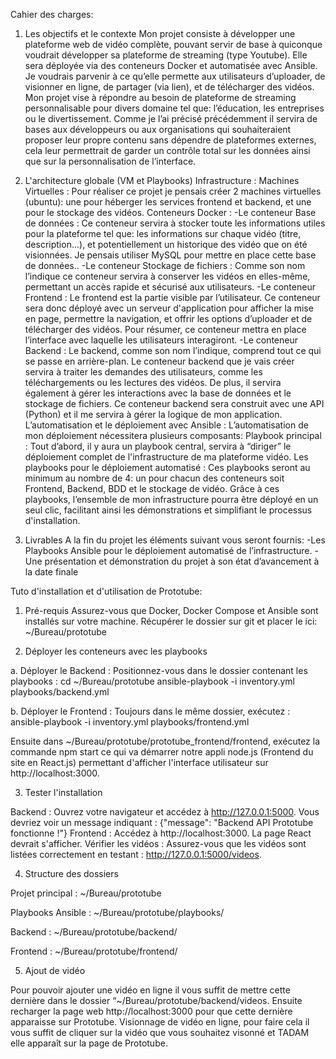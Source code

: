 Cahier des charges: 

1.  Les objectifs et le contexte
Mon projet consiste à développer une plateforme web de vidéo complète, pouvant servir de base à quiconque voudrait développer sa plateforme de streaming (type Youtube). Elle sera déployée via des conteneurs Docker et automatisée avec Ansible. Je voudrais parvenir à ce qu’elle permette aux utilisateurs d’uploader, de visionner en ligne, de partager (via lien), et de télécharger des vidéos.
Mon projet vise à répondre au besoin de plateforme de streaming personnalisable pour divers domaine tel que: l’éducation, les entreprises ou le divertissement. Comme je l’ai précisé précédemment il servira de bases aux développeurs ou aux organisations qui souhaiteraient proposer leur propre contenu sans dépendre de plateformes externes, cela leur permettrait de garder un contrôle total sur les données ainsi que sur la personnalisation de l’interface.

2. L'architecture globale (VM et Playbooks)
Infrastructure :
Machines Virtuelles : 
Pour réaliser ce projet je pensais créer 2 machines virtuelles (ubuntu): une pour héberger les services frontend et backend, et une pour le stockage des vidéos.
Conteneurs Docker :
-Le conteneur Base de données : Ce conteneur servira à stocker toute les informations utiles pour la plateforme tel que: les informations sur chaque vidéo (titre, description...), et potentiellement un historique des vidéo que on été visionnées. Je pensais utiliser MySQL pour mettre en place cette base de données..
-Le conteneur Stockage de fichiers : Comme son nom l’indique ce conteneur servira à conserver les vidéos en elles-même, permettant un accès rapide et sécurisé aux utilisateurs.
-Le conteneur Frontend : Le frontend est la partie visible par l’utilisateur. Ce conteneur sera donc déployé avec un serveur d'application pour afficher la mise en page, permettre la navigation, et offrir les options d’uploader et de télécharger des vidéos. Pour résumer, ce conteneur mettra en place l’interface avec laquelle les utilisateurs interagiront.
-Le conteneur Backend : Le backend, comme son nom l’indique, comprend tout ce qui se passe en arrière-plan. Le conteneur backend que je vais créer servira à traiter les demandes des utilisateurs, comme les téléchargements ou les lectures des vidéos. De plus, il servira également à gérer les interactions avec la base de données et le stockage de fichiers. Ce conteneur backend sera construit avec une API (Python) et il me servira à gérer la logique de mon application.
L’automatisation et le déploiement avec Ansible :
L’automatisation de mon déploiement nécessitera plusieurs composants:
Playbook principal : 
Tout d’abord, il y aura un playbook central, servira à “diriger” le déploiement complet de l'infrastructure de ma plateforme vidéo.
Les playbooks pour le déploiement automatisé : 
Ces playbooks seront au minimum au nombre de 4: un pour chacun des conteneurs soit Frontend, Backend, BDD et le stockage de vidéo. Grâce à ces playbooks, l’ensemble de mon infrastructure pourra être déployé en un seul clic, facilitant ainsi les démonstrations et simplifiant le processus d'installation.

4. Livrables
A la fin du projet les éléments suivant vous seront fournis: 
-Les Playbooks Ansible pour le déploiement automatisé de l’infrastructure.
-Une présentation et démonstration du projet à son état d’avancement à la date finale 


Tuto d'installation et d'utilisation de Prototube:

1. Pré-requis
Assurez-vous que Docker, Docker Compose et Ansible sont installés sur votre machine.
Récupérer le dossier sur git et placer le ici:
~/Bureau/prototube

2. Déployer les conteneurs avec les playbooks

a. Déployer le Backend :
Positionnez-vous dans le dossier contenant les playbooks :
cd ~/Bureau/prototube
ansible-playbook -i inventory.yml playbooks/backend.yml

b. Déployer le Frontend :
Toujours dans le même dossier, exécutez :
ansible-playbook -i inventory.yml playbooks/frontend.yml

Ensuite dans ~/Bureau/prototube/prototube_frontend/frontend, exécutez la commande npm start ce qui va démarrer notre appli node.js (Frontend du site en React.js) permettant d'afficher l'interface utilisateur sur http://localhost:3000.

3. Tester l'installation
   
Backend : Ouvrez votre navigateur et accédez à http://127.0.0.1:5000. Vous devriez voir un message indiquant :
{"message": "Backend API Prototube fonctionne !"}
Frontend : Accédez à http://localhost:3000. La page React devrait s'afficher.
Vérifier les vidéos :
Assurez-vous que les vidéos sont listées correctement en testant :
http://127.0.0.1:5000/videos.

4. Structure des dossiers
   
Projet principal : ~/Bureau/prototube

Playbooks Ansible : ~/Bureau/prototube/playbooks/

Backend : ~/Bureau/prototube/backend/

Frontend : ~/Bureau/prototube/frontend/

5. Ajout de vidéo
   
Pour pouvoir ajouter une vidéo en ligne il vous suffit de mettre cette dernière dans le dossier “~/Bureau/prototube/backend/videos. Ensuite recharger la page web http://localhost:3000 pour que cette dernière apparaisse sur Prototube.
Visionnage de vidéo en ligne, pour faire cela il vous suffit de cliquer sur la vidéo que vous souhaitez visonné et TADAM elle apparaît sur la page de Prototube.

